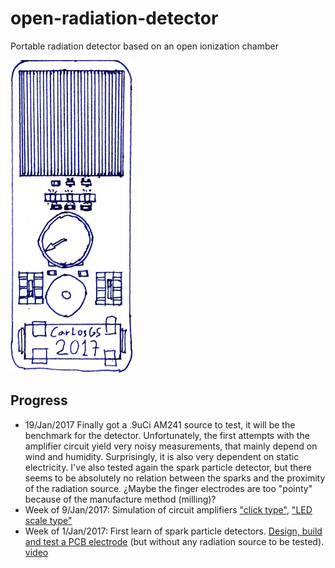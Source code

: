 # open-radiation-detector
Portable radiation detector based on an open ionization chamber

![](pictures/ORD_sketch_15jan2017.jpg)

Progress
--
- 19/Jan/2017 Finally got a .9uCi AM241 source to test, it will be the benchmark for the detector. Unfortunately, the first attempts with the amplifier circuit yield very noisy measurements, that mainly depend on wind and humidity. Surprisingly, it is also very dependent on static electricity. I've also tested again the spark particle detector, but there seems to be absolutely no relation between the sparks and the proximity of the radiation source. ¿Maybe the finger electrodes are too "pointy" because of the manufacture method (milling)?
- Week of 9/Jan/2017: Simulation of circuit amplifiers ["click type"](http://lushprojects.com/circuitjs/circuitjs.html?cct=$+1+0.000015625+31.41906602856942+68+5+50%0Ag+928+416+928+464+0%0A177+928+224+912+352+0+0.7312725129613747+0.7310030522124785+0.000049999999999999996+0.002+12%0Ac+800+320+800+384+0+0.000022000000000000003+0.7321707154576954%0Ag+800+384+800+432+0%0Ar+800+320+736+320+0+8200%0Ar+800+320+896+320+0+33000%0A211+928+352+976+304+0+1+8000+1%0Ar+928+416+928+352+0+40%0Aw+800+320+928+224+0%0Ac+880+112+880+160+0+0.000022000000000000003+6.122038321055448%0AR+880+112+832+80+0+0+40+8.4+0+0+0.5%0Ar+944+112+944+160+0+33000%0Aw+880+112+944+112+0%0Aw+880+160+944+160+0%0A162+944+160+928+224+1+2.1+1+0+0+0.01%0Aw+688+288+688+160+0%0Aw+640+160+688+160+0%0Aw+640+192+640+160+0%0Ar+272+304+336+208+0+1000000000%0Ar+640+224+640+304+0+18%0Aw+624+448+688+448+0%0Aw+736+320+688+320+0%0Ar+688+320+688+448+0+220.00000000000003%0Aw+304+336+336+448+0%0Aw+624+448+336+448+0%0Aw+592+208+336+208+0%0A174+272+368+304+304+0+200000000000+0.9851000000000001+Resistance%0Ag+624+448+624+480+0%0At+640+304+688+304+0+1+-0.1533803623127099+0.664742220730739+20000%0At+592+208+640+208+0+-1+-0.263860697764259+-0.4172092930979039+20000%0Aw+688+160+880+112+0%0Ao+7+64+0+2337+0.5846006549323611+0.023384026197294447+0+-1+0%0Ao+14+64+0+2337+1.25+0.0015625+1+-1+0%0Ao+4+1024+0+2337+5+0.0015625+2+-1+0%0Ao+21+64+0+2338+10+0.00078125+3+-1+0%0A), ["LED scale type"](http://lushprojects.com/circuitjs/circuitjs.html?cct=$+1+0.000015625+31.41906602856942+68+5+50%0Ar+784+320+784+464+0+167%0AR+432+96+384+64+0+0+40+12+0+0+0.5%0A162+720+336+720+400+1+2.35+1+0+0+0.02%0Aw+496+176+496+96+0%0Aw+432+96+496+96+0%0Aw+432+128+432+96+0%0Aw+96+272+128+384+0%0Aw+288+384+128+384+0%0Aw+384+144+128+144+0%0A174+64+304+96+240+0+100000000000+0.49010000000000004+Resistance%0Ag+432+384+432+416+0%0At+464+192+496+192+0+1+-6.516184439164558+0.5942797072286803+20000%0At+384+144+432+144+0+-1+6.075435564035981+-0.44074887512857686+20000%0Ar+432+384+288+384+0+1000%0A162+592+208+592+272+1+2.4+0+1+0+0.02%0A162+656+272+656+336+1+2.35+1+1+0+0.02%0Ag+656+464+656+496+0%0Aw+592+464+656+464+0%0Aw+592+208+784+208+0%0Ar+592+464+592+272+0+2700%0Ar+720+464+720+400+0+470%0Ar+656+464+656+336+0+1800%0Aw+592+208+496+208+0%0Aw+656+464+720+464+0%0Aw+720+464+784+464+0%0Aw+592+272+656+272+0%0Aw+656+336+720+336+0%0Aw+432+160+464+192+0%0Az+784+320+784+208+1+0.805904783+5%0A174+432+240+464+304+0+10000000+0.12380000000000002+Resistance%0Aw+432+240+432+160+0%0Aw+432+384+432+304+0%0Aw+432+304+464+272+0%0Aw+64+240+128+144+0%0Ao+22+64+0+2338+20+0.05+0+-1+0%0Ao+0+64+0+2337+5+0.05+1+-1+0%0A)
- Week of 1/Jan/2017: First learn of spark particle detectors. [Design, build and test a PCB electrode](https://github.com/vlachoudis/bCNC/pull/480) (but without any radiation source to be tested). [video](https://www.youtube.com/watch?v=s3N2EDGwe9U)
